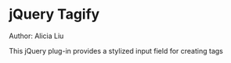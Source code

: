 jQuery Tagify
=============
Author: Alicia Liu

This jQuery plug-in provides a stylized input field for creating tags